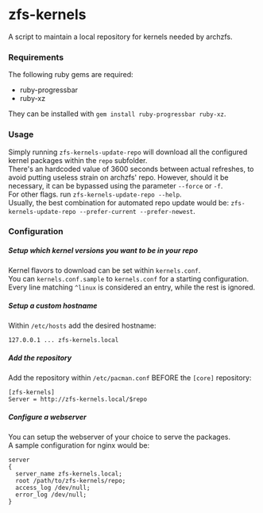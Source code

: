 # zfs-kernels
A script to maintain a local repository for kernels needed by archzfs.  



### Requirements
The following ruby gems are required:  

* ruby-progressbar  
* ruby-xz  

They can be installed with `gem install ruby-progressbar ruby-xz`.  



### Usage
Simply running `zfs-kernels-update-repo` will download all the configured
kernel packages within the `repo` subfolder.  
There's an hardcoded value of 3600 seconds between actual refreshes, to
avoid putting useless strain on archzfs' repo. However, should it be necessary,
it can be bypassed using the parameter `--force` or `-f`.  
For other flags. run `zfs-kernels-update-repo --help`.  
Usually, the best combination for automated repo update would be:
`zfs-kernels-update-repo --prefer-current --prefer-newest`.  



### Configuration

##### Setup which kernel versions you want to be in your repo
Kernel flavors to download can be set within `kernels.conf`.  
You can `kernels.conf.sample` to `kernels.conf` for a starting configuration.  
Every line matching `^linux` is considered an entry, while the rest is
ignored.  

##### Setup a custom hostname
Within `/etc/hosts` add the desired hostname:  
```
127.0.0.1 ... zfs-kernels.local
```

##### Add the repository
Add the repository within `/etc/pacman.conf` BEFORE the `[core]` repository:  
```
[zfs-kernels]
Server = http://zfs-kernels.local/$repo
```

##### Configure a webserver
You can setup the webserver of your choice to serve the packages.  
A sample configuration for nginx would be:  
```
server
{
  server_name zfs-kernels.local;
  root /path/to/zfs-kernels/repo;
  access_log /dev/null;
  error_log /dev/null;
}
```

